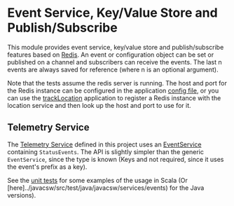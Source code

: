 Event Service, Key/Value Store and Publish/Subscribe
====================================================

This module provides event service, key/value store and publish/subscribe features based on [Redis](http://redis.io/).
An event or configuration object can be set or published on a channel and subscribers
can receive the events. The last n events are always saved for reference (where n is an optional argument).

Note that the tests assume the redis server is running. The host and port for the Redis instance can be configured
in the application [config file](src/main/resources/reference.conf), or you can use the
[trackLocation](https://github.com/tmtsoftware/csw/tree/master/apps/trackLocation) application to register a
Redis instance with the location service and then look up the host and port to use for it.

Telemetry Service
-----------------

The [Telemetry Service](src/main/scala/csw/services/events/TelemetryService.scala) defined in this project uses an
[EventService](src/main/scala/csw/services/events/EventService.scala) containing `StatusEvents`.
The API is slightly simpler than the generic `EventService`, since the type is known
(Keys and not required, since it uses the event's prefix as a key).

See the [unit tests](src/test/scala/csw/services/events) for some examples of the usage in Scala
(Or [here]../javacsw/src/test/java/javacsw/services/events)
for the Java versions).
